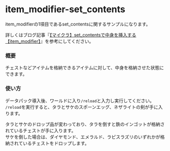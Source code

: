 # item_modifier-set_contents
item_modifierの1項目であるset_contentsに関するサンプルになります。

詳しくはブログ記事『[【マイクラ】set_contentsで中身を挿入する【item_modifier】](https://natsumake.com/item_modifier-set_contents/)』を参考にしてください。

<h3>概要</h3>
チェストなどアイテムを格納できるアイテムに対して、中身を格納させた状態にできます。

<h3>使い方</h3>

データパック導入後、ワールドに入り```/reload```と入力し実行してください。<br>
```/reload```を実行すると、タラとサケのスポーンエッグ、ネザライトの剣が手に入ります。

タラとサケのドロップ品が変わっており、タラを倒すと鉄のインゴットが格納されているチェストが手に入ります。<br>
サケを倒した場合は、ダイヤモンド、エメラルド、ラピスラズリのいずれかが格納されているチェストをドロップします。
